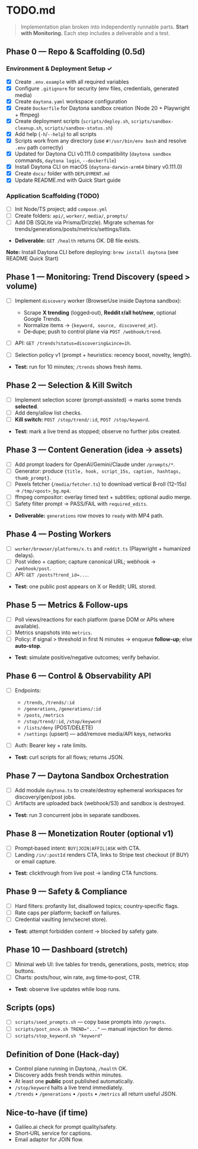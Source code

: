 # TODO.md

> Implementation plan broken into independently runnable parts. **Start with Monitoring.** Each step includes a deliverable and a test.

## Phase 0 — Repo & Scaffolding (0.5d)

### Environment & Deployment Setup ✓
* [x] Create `.env.example` with all required variables
* [x] Configure `.gitignore` for security (env files, credentials, generated media)
* [x] Create `daytona.yaml` workspace configuration
* [x] Create `Dockerfile` for Daytona sandbox creation (Node 20 + Playwright + ffmpeg)
* [x] Create deployment scripts (`scripts/deploy.sh`, `scripts/sandbox-cleanup.sh`, `scripts/sandbox-status.sh`)
* [x] Add help (`-h`/`--help`) to all scripts
* [x] Scripts work from any directory (use `#!/usr/bin/env bash` and resolve `.env` path correctly)
* [x] Updated for Daytona CLI v0.111.0 compatibility (`daytona sandbox` commands, `daytona login`, `--dockerfile`)
* [x] Install Daytona CLI on macOS (`daytona-darwin-arm64` binary v0.111.0)
* [x] Create `docs/` folder with `DEPLOYMENT.md`
* [x] Update README.md with Quick Start guide

### Application Scaffolding (TODO)
* [ ] Init Node/TS project; add `compose.yml`
* [ ] Create folders: `api/`, `worker/`, `media/`, `prompts/`
* [ ] Add DB (SQLite via Prisma/Drizzle). Migrate schemas for trends/generations/posts/metrics/settings/lists.
* **Deliverable:** `GET /health` returns OK. DB file exists.

**Note:** Install Daytona CLI before deploying: `brew install daytona` (see README Quick Start)

## Phase 1 — Monitoring: Trend Discovery (speed > volume)

* [ ] Implement `discovery` worker (BrowserUse inside Daytona sandbox):

  * Scrape **X trending** (logged‑out), **Reddit r/all hot/new**, optional Google Trends.
  * Normalize items → `{keyword, source, discovered_at}`.
  * De‑dupe; push to control plane via `POST /webhook/trend`.
* [ ] API: `GET /trends?status=discovering&since=1h`.
* [ ] Selection policy v1 (prompt + heuristics: recency boost, novelty, length).
* **Test:** run for 10 minutes; `/trends` shows fresh items.

## Phase 2 — Selection & Kill Switch

* [ ] Implement selection scorer (prompt‑assisted) → marks some trends **selected**.
* [ ] Add deny/allow list checks.
* [ ] **Kill switch:** `POST /stop/trend/:id`, `POST /stop/keyword`.
* **Test:** mark a live trend as stopped; observe no further jobs created.

## Phase 3 — Content Generation (idea → assets)

* [ ] Add prompt loaders for OpenAI/Gemini/Claude under `/prompts/*`.
* [ ] Generator: produce `{title, hook, script_15s, caption, hashtags, thumb_prompt}`.
* [ ] Pexels fetcher (`/media/fetcher.ts`) to download vertical B‑roll (12–15s) → `/tmp/<post>_bg.mp4`.
* [ ] ffmpeg compositor: overlay timed text + subtitles; optional audio merge.
* [ ] Safety filter prompt → PASS/FAIL with `required_edits`.
* **Deliverable:** `generations` row moves to `ready` with MP4 path.

## Phase 4 — Posting Workers

* [ ] `worker/browser/platforms/x.ts` and `reddit.ts` (Playwright + humanized delays).
* [ ] Post video + caption; capture canonical URL; webhook → `/webhook/post`.
* [ ] API: `GET /posts?trend_id=...`.
* **Test:** one public post appears on X or Reddit; URL stored.

## Phase 5 — Metrics & Follow‑ups

* [ ] Poll views/reactions for each platform (parse DOM or APIs where available).
* [ ] Metrics snapshots into `metrics`.
* [ ] Policy: if signal > threshold in first N minutes → enqueue **follow‑up**; else **auto‑stop**.
* **Test:** simulate positive/negative outcomes; verify behavior.

## Phase 6 — Control & Observability API

* [ ] Endpoints:

  * `/trends`, `/trends/:id`
  * `/generations`, `/generations/:id`
  * `/posts`, `/metrics`
  * `/stop/trend/:id`, `/stop/keyword`
  * `/lists/deny` (POST/DELETE)
  * `/settings` (upsert) — add/remove media/API keys, networks
* [ ] Auth: Bearer key + rate limits.
* **Test:** curl scripts for all flows; returns JSON.

## Phase 7 — Daytona Sandbox Orchestration

* [ ] Add module `daytona.ts` to create/destroy ephemeral workspaces for discovery/gen/post jobs.
* [ ] Artifacts are uploaded back (webhook/S3) and sandbox is destroyed.
* **Test:** run 3 concurrent jobs in separate sandboxes.

## Phase 8 — Monetization Router (optional v1)

* [ ] Prompt‑based intent: `BUY|JOIN|AFFIL|ASK` with CTA.
* [ ] Landing `/in/:postId` renders CTA, links to Stripe test checkout (if BUY) or email capture.
* **Test:** clickthrough from live post → landing CTA functions.

## Phase 9 — Safety & Compliance

* [ ] Hard filters: profanity list, disallowed topics; country‑specific flags.
* [ ] Rate caps per platform; backoff on failures.
* [ ] Credential vaulting (env/secret store).
* **Test:** attempt forbidden content → blocked by safety gate.

## Phase 10 — Dashboard (stretch)

* [ ] Minimal web UI: live tables for trends, generations, posts, metrics; stop buttons.
* [ ] Charts: posts/hour, win rate, avg time‑to‑post, CTR.
* **Test:** observe live updates while loop runs.

## Scripts (ops)

* [ ] `scripts/seed_prompts.sh` — copy base prompts into `/prompts`.
* [ ] `scripts/post_once.sh TREND="..."` — manual injection for demo.
* [ ] `scripts/stop_keyword.sh "keyword"`

## Definition of Done (Hack‑day)

* Control plane running in Daytona, `/health` OK.
* Discovery adds fresh trends within minutes.
* At least one **public** post published automatically.
* `/stop/keyword` halts a live trend immediately.
* `/trends` • `/generations` • `/posts` • `/metrics` all return useful JSON.

## Nice‑to‑have (if time)

* Galileo.ai check for prompt quality/safety.
* Short‑URL service for captions.
* Email adaptor for JOIN flow.